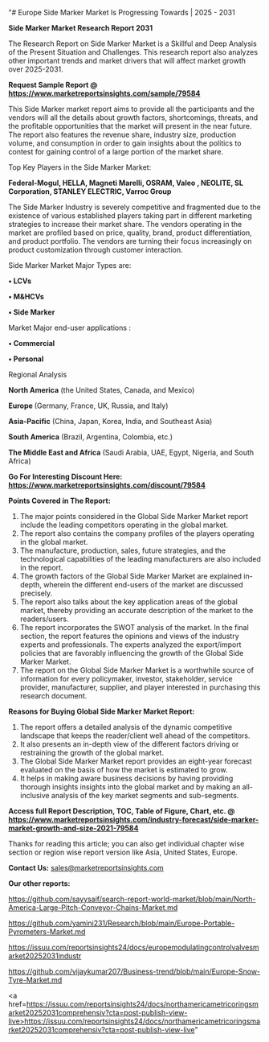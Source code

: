 "# Europe Side Marker Market Is Progressing Towards | 2025 - 2031

<strong>Side Marker Market Research Report 2031</strong>

The Research Report on Side Marker Market is a Skillful and Deep Analysis of the Present Situation and Challenges. This research report also analyzes other important trends and market drivers that will affect market growth over 2025-2031.

<strong>Request Sample Report @ <a href=https://www.marketreportsinsights.com/sample/79584>https://www.marketreportsinsights.com/sample/79584</a></strong>

This Side Marker market report aims to provide all the participants and the vendors will all the details about growth factors, shortcomings, threats, and the profitable opportunities that the market will present in the near future. The report also features the revenue share, industry size, production volume, and consumption in order to gain insights about the politics to contest for gaining control of a large portion of the market share.

Top Key Players in the Side Marker Market:

<strong>Federal-Mogul, HELLA, Magneti Marelli, OSRAM, Valeo , NEOLITE, SL Corporation, STANLEY ELECTRIC, Varroc Group</strong>

The Side Marker Industry is severely competitive and fragmented due to the existence of various established players taking part in different marketing strategies to increase their market share. The vendors operating in the market are profiled based on price, quality, brand, product differentiation, and product portfolio. The vendors are turning their focus increasingly on product customization through customer interaction.

Side Marker Market Major Types are:

<strong>• LCVs

• M&HCVs

• Side Marker</strong>

Market Major end-user applications :

<strong>• Commercial

• Personal</strong>

Regional Analysis

</u><strong><b>North America</b></strong> (the United States, Canada, and Mexico)

<strong><b>Europe </b></strong>(Germany, France, UK, Russia, and Italy)

<strong><b>Asia-Pacific</b></strong> (China, Japan, Korea, India, and Southeast Asia)

<strong><b>South America</b></strong> (Brazil, Argentina, Colombia, etc.)

<strong><b>The Middle East and Africa</b></strong> (Saudi Arabia, UAE, Egypt, Nigeria, and South Africa)

<strong>Go For Interesting Discount Here: <a href=https://www.marketreportsinsights.com/discount/79584>https://www.marketreportsinsights.com/discount/79584</a></strong>

<strong>Points Covered in The Report:</strong>
<ol>
  <li>The major points considered in the Global Side Marker Market report include the leading competitors operating in the global market.</li>
  <li>The report also contains the company profiles of the players operating in the global market.</li>
  <li>The manufacture, production, sales, future strategies, and the technological capabilities of the leading manufacturers are also included in the report.</li>
  <li>The growth factors of the Global Side Marker Market are explained in-depth, wherein the different end-users of the market are discussed precisely.</li>
  <li>The report also talks about the key application areas of the global market, thereby providing an accurate description of the market to the readers/users.</li>
  <li>The report incorporates the SWOT analysis of the market. In the final section, the report features the opinions and views of the industry experts and professionals. The experts analyzed the export/import policies that are favorably influencing the growth of the Global Side Marker Market.</li>
  <li>The report on the Global Side Marker Market is a worthwhile source of information for every policymaker, investor, stakeholder, service provider, manufacturer, supplier, and player interested in purchasing this research document.</li>
</ol>
<strong>Reasons for Buying Global Side Marker Market Report:</strong>

<ol>
  <li>The report offers a detailed analysis of the dynamic competitive landscape that keeps the reader/client well ahead of the competitors.</li>
  <li>It also presents an in-depth view of the different factors driving or restraining the growth of the global market.</li>
  <li>The Global Side Marker Market report provides an eight-year forecast evaluated on the basis of how the market is estimated to grow.</li>
  <li>It helps in making aware business decisions by having providing thorough insights insights into the global market and by making an all-inclusive analysis of the key market segments and sub-segments.</li>
</ol>
<strong>Access full Report Description, TOC, Table of Figure, Chart, etc. @ <a href=https://www.marketreportsinsights.com/industry-forecast/side-marker-market-growth-and-size-2021-79584>https://www.marketreportsinsights.com/industry-forecast/side-marker-market-growth-and-size-2021-79584</a></strong>


Thanks for reading this article; you can also get individual chapter wise section or region wise report version like Asia, United States, Europe.

<strong>Contact Us:</strong>
sales@marketreportsinsights.com

<strong>Our other reports:</strong>

<a href=https://github.com/sayysaif/search-report-world-market/blob/main/North-America-Large-Pitch-Conveyor-Chains-Market.md>https://github.com/sayysaif/search-report-world-market/blob/main/North-America-Large-Pitch-Conveyor-Chains-Market.md</a>

<a href=https://github.com/yamini231/Research/blob/main/Europe-Portable-Pyrometers-Market.md>https://github.com/yamini231/Research/blob/main/Europe-Portable-Pyrometers-Market.md</a>

<a href=https://issuu.com/reportsinsights24/docs/europemodulatingcontrolvalvesmarket20252031industr>https://issuu.com/reportsinsights24/docs/europemodulatingcontrolvalvesmarket20252031industr</a>

<a href=https://github.com/vijaykumar207/Business-trend/blob/main/Europe-Snow-Tyre-Market.md>https://github.com/vijaykumar207/Business-trend/blob/main/Europe-Snow-Tyre-Market.md</a>

<a href=https://issuu.com/reportsinsights24/docs/northamericametricoringsmarket20252031comprehensiv?cta=post-publish-view-live>https://issuu.com/reportsinsights24/docs/northamericametricoringsmarket20252031comprehensiv?cta=post-publish-view-live</a>"
